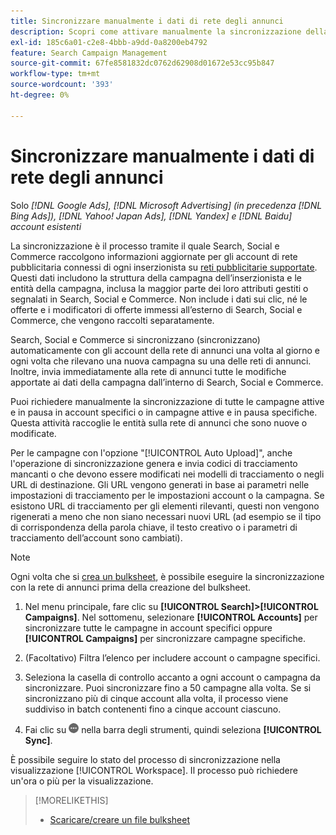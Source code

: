 ```yaml
---
title: Sincronizzare manualmente i dati di rete degli annunci
description: Scopri come attivare manualmente la sincronizzazione della struttura della campagna e delle entità della campagna per le reti di annunci supportate.
exl-id: 185c6a01-c2e8-4bbb-a9dd-0a8200eb4792
feature: Search Campaign Management
source-git-commit: 67fe8581832dc0762d62908d01672e53cc95b847
workflow-type: tm+mt
source-wordcount: '393'
ht-degree: 0%

---
```


# Sincronizzare manualmente i dati di rete degli annunci

Solo *[!DNL Google Ads], [!DNL Microsoft Advertising] (in precedenza [!DNL Bing Ads]), [!DNL Yahoo! Japan Ads], [!DNL Yandex] e [!DNL Baidu] account esistenti*

La sincronizzazione è il processo tramite il quale Search, Social e Commerce raccolgono informazioni aggiornate per gli account di rete pubblicitaria connessi di ogni inserzionista su [reti pubblicitarie supportate](/help/search-social-commerce/introduction/supported-inventory.md). Questi dati includono la struttura della campagna dell’inserzionista e le entità della campagna, inclusa la maggior parte dei loro attributi gestiti o segnalati in Search, Social e Commerce. Non include i dati sui clic, né le offerte e i modificatori di offerte immessi all’esterno di Search, Social e Commerce, che vengono raccolti separatamente.

Search, Social e Commerce si sincronizzano (sincronizzano) automaticamente con gli account della rete di annunci una volta al giorno e ogni volta che rilevano una nuova campagna su una delle reti di annunci. Inoltre, invia immediatamente alla rete di annunci tutte le modifiche apportate ai dati della campagna dall’interno di Search, Social e Commerce.

Puoi richiedere manualmente la sincronizzazione di tutte le campagne attive e in pausa in account specifici o in campagne attive e in pausa specifiche. Questa attività raccoglie le entità sulla rete di annunci che sono nuove o modificate.

Per le campagne con l&#39;opzione &quot;[!UICONTROL Auto Upload]&quot;, anche l&#39;operazione di sincronizzazione genera e invia codici di tracciamento mancanti o che devono essere modificati nei modelli di tracciamento o negli URL di destinazione. Gli URL vengono generati in base ai parametri nelle impostazioni di tracciamento per le impostazioni account o la campagna. Se esistono URL di tracciamento per gli elementi rilevanti, questi non vengono rigenerati a meno che non siano necessari nuovi URL (ad esempio se il tipo di corrispondenza della parola chiave, il testo creativo o i parametri di tracciamento dell’account sono cambiati).

>[!NOTE]
>
>Ogni volta che si [crea un bulksheet](/help/search-social-commerce/campaign-management/bulksheets/bulksheet-download.md), è possibile eseguire la sincronizzazione con la rete di annunci prima della creazione del bulksheet.

1. Nel menu principale, fare clic su **[!UICONTROL Search]>[!UICONTROL Campaigns]**. Nel sottomenu, selezionare **[!UICONTROL Accounts]** per sincronizzare tutte le campagne in account specifici oppure **[!UICONTROL Campaigns]** per sincronizzare campagne specifiche.

1. (Facoltativo) Filtra l’elenco per includere account o campagne specifici.

1. Seleziona la casella di controllo accanto a ogni account o campagna da sincronizzare. Puoi sincronizzare fino a 50 campagne alla volta. Se si sincronizzano più di cinque account alla volta, il processo viene suddiviso in batch contenenti fino a cinque account ciascuno.

1. Fai clic su **![Altro](/help/search-social-commerce/assets/more.png "Altro")** nella barra degli strumenti, quindi seleziona **[!UICONTROL Sync]**.

È possibile seguire lo stato del processo di sincronizzazione nella visualizzazione [!UICONTROL Workspace]. Il processo può richiedere
un&#39;ora o più per la visualizzazione.

>[!MORELIKETHIS]
>
>* [Scaricare/creare un file bulksheet](/help/search-social-commerce/campaign-management/bulksheets/bulksheet-download.md)
